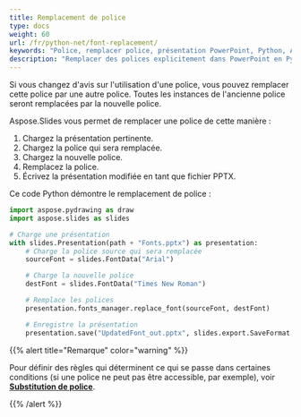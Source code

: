 ```yaml
---
title: Remplacement de police
type: docs
weight: 60
url: /fr/python-net/font-replacement/
keywords: "Police, remplacer police, présentation PowerPoint, Python, Aspose.Slides pour Python via .NET"
description: "Remplacer des polices explicitement dans PowerPoint en Python"
---
```


Si vous changez d'avis sur l'utilisation d'une police, vous pouvez remplacer cette police par une autre police. Toutes les instances de l'ancienne police seront remplacées par la nouvelle police.

Aspose.Slides vous permet de remplacer une police de cette manière :

1. Chargez la présentation pertinente.
2. Chargez la police qui sera remplacée.
3. Chargez la nouvelle police.
4. Remplacez la police.
5. Écrivez la présentation modifiée en tant que fichier PPTX.

Ce code Python démontre le remplacement de police :

```py
import aspose.pydrawing as draw
import aspose.slides as slides

# Charge une présentation
with slides.Presentation(path + "Fonts.pptx") as presentation:
    # Charge la police source qui sera remplacée
    sourceFont = slides.FontData("Arial")

    # Charge la nouvelle police
    destFont = slides.FontData("Times New Roman")

    # Remplace les polices
    presentation.fonts_manager.replace_font(sourceFont, destFont)

    # Enregistre la présentation
    presentation.save("UpdatedFont_out.pptx", slides.export.SaveFormat.PPTX)
```

{{% alert title="Remarque" color="warning" %}} 

Pour définir des règles qui déterminent ce qui se passe dans certaines conditions (si une police ne peut pas être accessible, par exemple), voir [**Substitution de police**](/slides/fr/python-net/font-substitution/). 

{{% /alert %}}